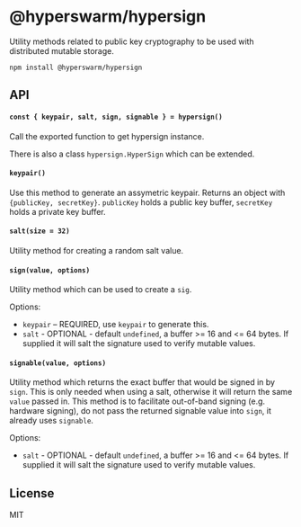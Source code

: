 # @hyperswarm/hypersign

Utility methods related to public key cryptography to be used with distributed mutable storage.

```
npm install @hyperswarm/hypersign
```

## API

#### `const { keypair, salt, sign, signable } = hypersign()`

Call the exported function to get hypersign instance.

There is also a class `hypersign.HyperSign` which can be
extended.

#### `keypair()`

Use this method to generate an assymetric keypair.
Returns an object with `{publicKey, secretKey}`. `publicKey` holds a public key buffer, `secretKey` holds a private key buffer.

#### `salt(size = 32)`

Utility method for creating a random salt value.

#### `sign(value, options)`

Utility method which can be used to create a `sig`.

Options:

* `keypair` – REQUIRED, use `keypair` to generate this.
* `salt` - OPTIONAL - default `undefined`, a buffer >= 16 and <= 64 bytes. If supplied it will salt the signature used to verify mutable values.

#### `signable(value, options)`

Utility method which returns the exact buffer that would be signed in by `sign`. This is only needed when using a salt, otherwise it will return the same `value` passed in. This method is to facilitate out-of-band signing (e.g. hardware signing), do not pass the returned signable value into `sign`, it already uses `signable`.

Options:

* `salt` - OPTIONAL - default `undefined`, a buffer >= 16 and <= 64 bytes. If supplied it will salt the signature used to verify mutable values.

## License

MIT
